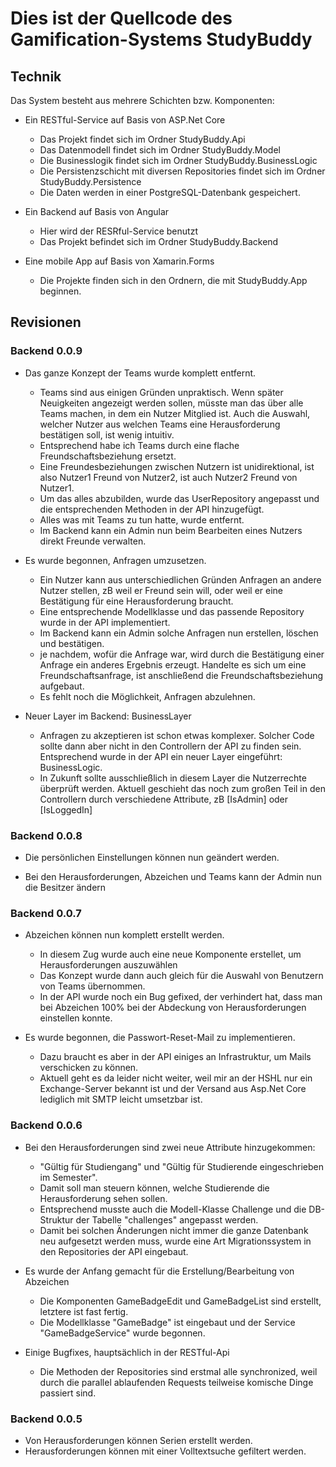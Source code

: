 # Dies ist der Quellcode des Gamification-Systems StudyBuddy

## Technik

Das System besteht aus mehrere Schichten bzw. Komponenten:

* Ein RESTful-Service auf Basis von ASP.Net Core
  * Das Projekt findet sich im Ordner StudyBuddy.Api
  * Das Datenmodell findet sich im Ordner StudyBuddy.Model
  * Die Businesslogik findet sich im Ordner StudyBuddy.BusinessLogic
  * Die Persistenzschicht mit diversen Repositories findet sich im Ordner StudyBuddy.Persistence
  * Die Daten werden in einer PostgreSQL-Datenbank gespeichert.

* Ein Backend auf Basis von Angular
  * Hier wird der RESRful-Service benutzt
  * Das Projekt befindet sich im Ordner StudyBuddy.Backend

* Eine mobile App auf Basis von Xamarin.Forms
  * Die Projekte finden sich in den Ordnern, die mit StudyBuddy.App beginnen.

## Revisionen

### Backend 0.0.9

* Das ganze Konzept der Teams wurde komplett entfernt.
  * Teams sind aus einigen Gründen unpraktisch. Wenn später Neuigkeiten angezeigt werden sollen,
    müsste man das über alle Teams machen, in dem ein Nutzer Mitglied ist. Auch die Auswahl, welcher
    Nutzer aus welchen Teams eine Herausforderung bestätigen soll, ist wenig intuitiv.
  * Entsprechend habe ich Teams durch eine flache Freundschaftsbeziehung ersetzt.
  * Eine Freundesbeziehungen zwischen Nutzern ist unidirektional,
    ist also Nutzer1 Freund von Nutzer2, ist auch Nutzer2 Freund von Nutzer1.
  * Um das alles abzubilden, wurde das UserRepository angepasst 
    und die entsprechenden Methoden in der API hinzugefügt.
  * Alles was mit Teams zu tun hatte, wurde entfernt.
  * Im Backend kann ein Admin nun beim Bearbeiten eines Nutzers direkt Freunde verwalten.

* Es wurde begonnen, Anfragen umzusetzen.
  * Ein Nutzer kann aus unterschiedlichen Gründen Anfragen an andere Nutzer stellen, zB weil 
    er Freund sein will, oder weil er eine Bestätigung für eine Herausforderung braucht.
  * Eine entsprechende Modellklasse und das passende Repository wurde in der API implementiert.
  * Im Backend kann ein Admin solche Anfragen nun erstellen, löschen und bestätigen.
  * je nachdem, wofür die Anfrage war, wird durch die Bestätigung einer 
    Anfrage ein anderes Ergebnis erzeugt. Handelte es sich um eine Freundschaftsanfrage,
    ist anschließend die Freundschaftsbeziehung aufgebaut.
  * Es fehlt noch die Möglichkeit, Anfragen abzulehnen.

* Neuer Layer im Backend: BusinessLayer
  * Anfragen zu akzeptieren ist schon etwas komplexer. Solcher Code sollte dann aber nicht
    in den Controllern der API zu finden sein. Entsprechend wurde in der API 
    ein neuer Layer eingeführt: BusinessLogic.
  * In Zukunft sollte ausschließlich in diesem Layer die Nutzerrechte überprüft werden.
    Aktuell geschieht das noch zum großen Teil in den Controllern durch
    verschiedene Attribute, zB [IsAdmin] oder [IsLoggedIn]

### Backend 0.0.8

* Die persönlichen Einstellungen können nun geändert werden.

* Bei den Herausforderungen, Abzeichen und Teams kann der Admin nun die Besitzer ändern

### Backend 0.0.7

* Abzeichen können nun komplett erstellt werden.
  * In diesem Zug wurde auch eine neue Komponente erstellet, um Herausforderungen auszuwählen
  * Das Konzept wurde dann auch gleich für die Auswahl von Benutzern von Teams übernommen.
  * In der API wurde noch ein Bug gefixed, der verhindert hat, 
    dass man bei Abzeichen 100% bei der Abdeckung von Herausforderungen einstellen konnte.

* Es wurde begonnen, die Passwort-Reset-Mail zu implementieren.
  * Dazu braucht es aber in der API einiges an Infrastruktur, um Mails verschicken zu können.
  * Aktuell geht es da leider nicht weiter, weil mir an der HSHL nur ein Exchange-Server bekannt ist
    und der Versand aus Asp.Net Core lediglich mit SMTP leicht umsetzbar ist.

### Backend 0.0.6

* Bei den Herausforderungen sind zwei neue Attribute hinzugekommen: 
  * "Gültig für Studiengang" und "Gültig für Studierende eingeschrieben im Semester".
  * Damit soll man steuern können, welche Studierende die Herausforderung sehen sollen.
  * Entsprechend musste auch die Modell-Klasse Challenge und die DB-Struktur der Tabelle "challenges" angepasst werden.
  * Damit bei solchen Änderungen nicht immer die ganze Datenbank neu aufgesetzt werden muss, 
    wurde eine Art Migrationssystem in den Repositories der API eingebaut.

* Es wurde der Anfang gemacht für die Erstellung/Bearbeitung von Abzeichen
  * Die Komponenten GameBadgeEdit und GameBadgeList sind erstellt, letztere ist fast fertig.
  * Die Modellklasse "GameBadge" ist eingebaut und der Service "GameBadgeService" wurde begonnen.

* Einige Bugfixes, hauptsächlich in der RESTful-Api
  * Die Methoden der Repositories sind erstmal alle synchronized, 
    weil durch die parallel ablaufenden Requests teilweise komische Dinge passiert sind.

### Backend 0.0.5

* Von Herausforderungen können Serien erstellt werden.
* Herausforderungen können mit einer Volltextsuche gefiltert werden.